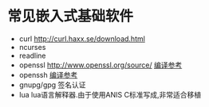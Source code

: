 # 常见嵌入式基础软件

* curl http://curl.haxx.se/download.html
* ncurses
* readline
* openssl http://www.openssl.org/source/ [编译参考](http://blog.sina.com.cn/s/blog_4ccac7230101ncyr.html)
* openssh [编译参考](http://cubietech.com/forum.php?mod=viewthread&tid=54)
* gnupg/gpg 签名认证
* lua lua语言解释器.由于使用ANIS C标准写成,非常适合移植